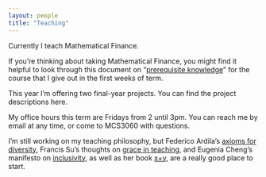 ```yaml
---
layout: people
title: "Teaching"
---
```


Currently I teach Mathematical Finance.

If you’re thinking about taking Mathematical Finance, you might find it helpful to look through this document on “<a href="https://maths.dur.ac.uk/users/clare.wallace/MF/Prerequisites/">prerequisite knowledge</a>” for the course that I give out in the first weeks of term.

This year I’m offering two final-year projects. You can find the project descriptions here.

My office hours this term are Fridays from 2 until 3pm. You can reach me by email at any time, or come to MCS3060 with questions.

I’m still working on my teaching philosophy, but Federico Ardila’s <a href="http://math.sfsu.edu/federico/">axioms for diversity</a>, Francis Su’s thoughts on <a href="https://www.francissu.com/post/the-lesson-of-grace-in-teaching">grace in teaching</a>, and Eugenia Cheng’s manifesto on <a href="http://eugeniacheng.com/inclusivity/">inclusivity</a>, as well as her book <a href="http://eugeniacheng.com/math/books/">x+y</a>, are a really good place to start.
